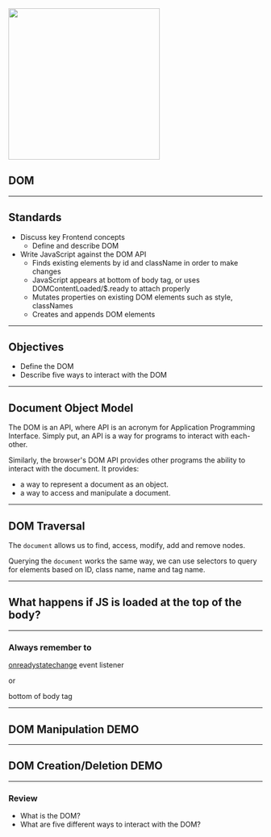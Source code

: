 <img style="height:300px;width:auto;background:none;border:none;" src="https://antoniovazquezblanco.github.io/images/posts/2014-06-26-HTML_CSS_JS_logo.png" />

## DOM

---

## Standards

- Discuss key Frontend concepts
    - Define and describe DOM
- Write JavaScript against the DOM API  
    - Finds existing elements by id and className in order to make changes
    - JavaScript appears at bottom of body tag, or uses DOMContentLoaded/$.ready to attach properly
    - Mutates properties on existing DOM elements such as style, classNames
    - Creates and appends DOM elements

---

## Objectives

- Define the DOM
- Describe five ways to interact with the DOM

---

## Document Object Model

The DOM is an API, where API is an acronym for Application Programming Interface.
Simply put, an API is a way for programs to interact with each-other.

Similarly, the browser's DOM API provides other programs the ability to interact with the document. It provides:

- a way to represent a document as an object.
- a way to access and manipulate a document.

---

## DOM Traversal

The `document` allows us to find, access, modify, add and remove nodes.

Querying the `document` works the same way, we can use selectors to query for elements based on ID, class name, name and tag name.

---

## What happens if JS is loaded at the top of the body?

----

### Always remember to

[onreadystatechange](https://developer.mozilla.org/en-US/docs/Web/API/Document/readyState) event listener

or

bottom of body tag

---

## DOM Manipulation DEMO

---

## DOM Creation/Deletion DEMO

---

### Review

- What is the DOM?
- What are five different ways to interact with the DOM?
